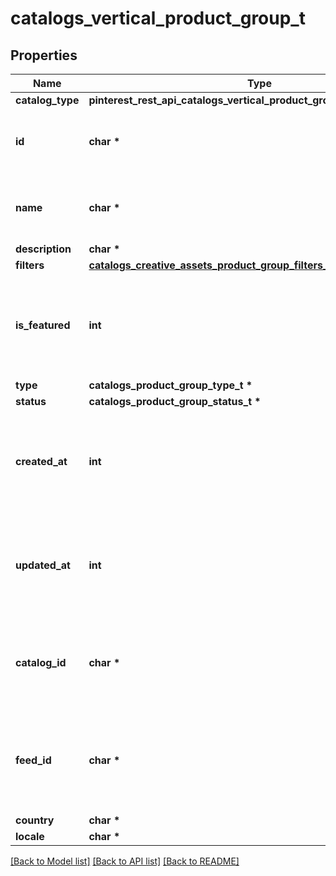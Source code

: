 # catalogs_vertical_product_group_t

## Properties
Name | Type | Description | Notes
------------ | ------------- | ------------- | -------------
**catalog_type** | **pinterest_rest_api_catalogs_vertical_product_group_CATALOGTYPE_e** |  | 
**id** | **char \*** | ID of the creative assets product group. | 
**name** | **char \*** | Name of creative assets product group | [optional] 
**description** | **char \*** |  | [optional] 
**filters** | [**catalogs_creative_assets_product_group_filters_t**](catalogs_creative_assets_product_group_filters.md) \* |  | 
**is_featured** | **int** | boolean indicator of whether the product group is being featured or not | [optional] 
**type** | **catalogs_product_group_type_t \*** |  | [optional] 
**status** | **catalogs_product_group_status_t \*** |  | [optional] 
**created_at** | **int** | Unix timestamp in seconds of when catalog product group was created. | [optional] 
**updated_at** | **int** | Unix timestamp in seconds of last time catalog product group was updated. | [optional] 
**catalog_id** | **char \*** | Catalog id pertaining to the creative assets product group. | 
**feed_id** | **char \*** | id of the catalogs feed belonging to this catalog product group | 
**country** | **char \*** |  | [optional] 
**locale** | **char \*** |  | [optional] 

[[Back to Model list]](../README.md#documentation-for-models) [[Back to API list]](../README.md#documentation-for-api-endpoints) [[Back to README]](../README.md)


